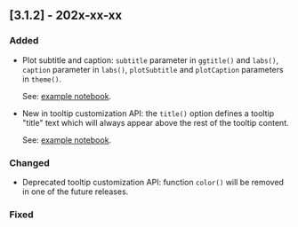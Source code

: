 ## [3.1.2] - 202x-xx-xx

### Added

- Plot subtitle and caption:
  `subtitle` parameter in `ggtitle()` and `labs()`,
  `caption` parameter in `labs()`,
  `plotSubtitle` and `plotCaption` parameters in `theme()`.
    
    See: [example notebook](https://nbviewer.jupyter.org/github/JetBrains/lets-plot-kotlin/blob/master/docs/examples/jupyter-notebooks-dev/title_subtitle_caption.ipynb).

- New in tooltip customization API: the `title()` option defines a tooltip "title" text which will always appear above the rest of the tooltip content.

    See: [example notebook](https://nbviewer.jupyter.org/github/JetBrains/lets-plot-kotlin/blob/master/docs/examples/jupyter-notebooks-dev/tooltip_title.ipynb).

### Changed
             
- Deprecated tooltip customization API: function `color()` will be removed in one of the future releases. 

### Fixed
